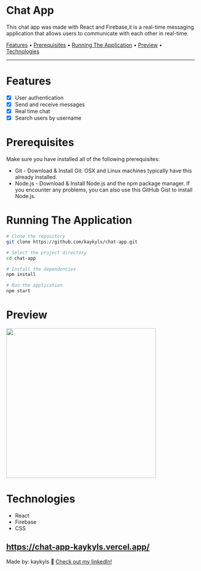 <div>
<h1>Chat App</h1>
<p>This chat app was made with React and Firebase,it is a real-time messaging application that allows users to communicate with each other in real-time.</p>

<p>
  <a href="#features">Features</a> •
  <a href="#prerequisites">Prerequisites</a> •
  <a href="#running-the-application">Running The Application</a> •
  <a href="#preview">Preview</a> •
  <a href="#technologies">Technologies</a>
</p>
</div>

---

# Features
- [x] User authentication
- [x] Send and receive messages
- [x] Real time chat
- [x] Search users by username

# Prerequisites
Make sure you have installed all of the following prerequisites:

- Git - Download & Install Git. OSX and Linux machines typically have this already installed.
- Node.js - Download & Install Node.js and the npm package manager. If you encounter any problems, you can also use this GitHub Gist to install Node.js.

# Running The Application
```bash
# Clone the repository
git clone https://github.com/kaykyls/chat-app.git

# Select the project directory
cd chat-app

# Install the dependencies
npm install

# Run the application
npm start
```

# Preview
<a href="https://chat-app-kaykyls.vercel.app/"><img height="400px" width="400px" src="https://cdn.discordapp.com/attachments/766798638139179031/1092259032418500658/chatApp.gif"/></a>

# Technologies
- React
- Firebase
- CSS


https://chat-app-kaykyls.vercel.app/
---
Made by: kaykyls 👋 [Check out my linkedIn!](https://www.linkedin.com/in/devkayky)
